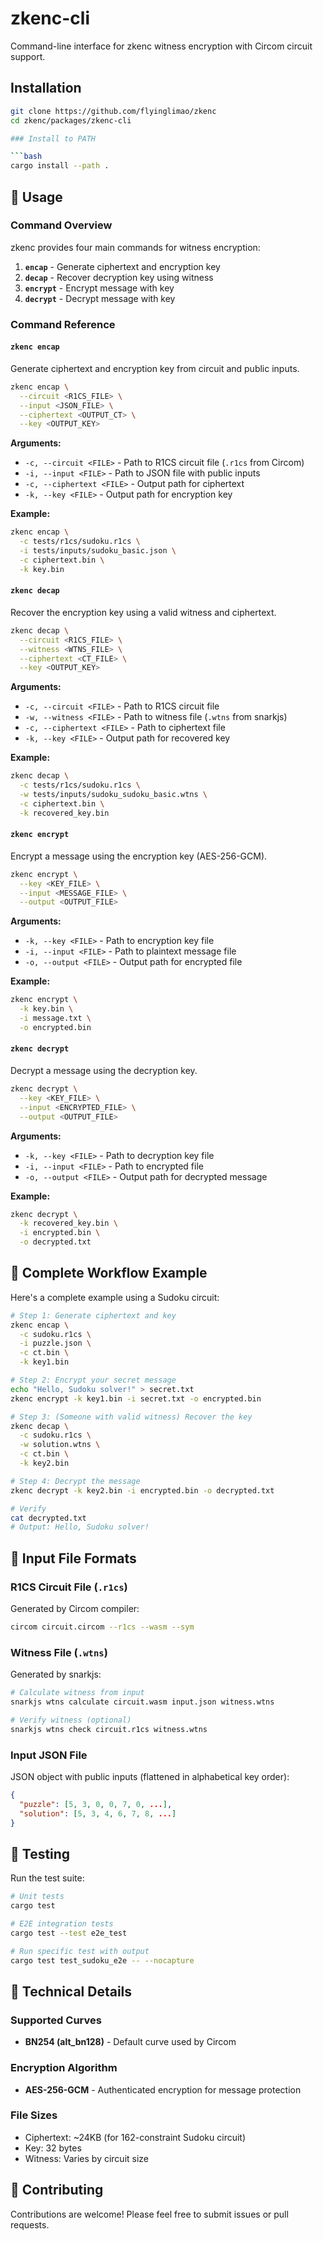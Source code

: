 # zkenc-cli

Command-line interface for zkenc witness encryption with Circom circuit support.

## Installation

````bash
git clone https://github.com/flyinglimao/zkenc
cd zkenc/packages/zkenc-cli

### Install to PATH

```bash
cargo install --path .
````

## 📖 Usage

### Command Overview

zkenc provides four main commands for witness encryption:

1. **`encap`** - Generate ciphertext and encryption key
2. **`decap`** - Recover decryption key using witness
3. **`encrypt`** - Encrypt message with key
4. **`decrypt`** - Decrypt message with key

### Command Reference

#### `zkenc encap`

Generate ciphertext and encryption key from circuit and public inputs.

```bash
zkenc encap \
  --circuit <R1CS_FILE> \
  --input <JSON_FILE> \
  --ciphertext <OUTPUT_CT> \
  --key <OUTPUT_KEY>
```

**Arguments:**

- `-c, --circuit <FILE>` - Path to R1CS circuit file (`.r1cs` from Circom)
- `-i, --input <FILE>` - Path to JSON file with public inputs
- `-c, --ciphertext <FILE>` - Output path for ciphertext
- `-k, --key <FILE>` - Output path for encryption key

**Example:**

```bash
zkenc encap \
  -c tests/r1cs/sudoku.r1cs \
  -i tests/inputs/sudoku_basic.json \
  -c ciphertext.bin \
  -k key.bin
```

#### `zkenc decap`

Recover the encryption key using a valid witness and ciphertext.

```bash
zkenc decap \
  --circuit <R1CS_FILE> \
  --witness <WTNS_FILE> \
  --ciphertext <CT_FILE> \
  --key <OUTPUT_KEY>
```

**Arguments:**

- `-c, --circuit <FILE>` - Path to R1CS circuit file
- `-w, --witness <FILE>` - Path to witness file (`.wtns` from snarkjs)
- `-c, --ciphertext <FILE>` - Path to ciphertext file
- `-k, --key <FILE>` - Output path for recovered key

**Example:**

```bash
zkenc decap \
  -c tests/r1cs/sudoku.r1cs \
  -w tests/inputs/sudoku_sudoku_basic.wtns \
  -c ciphertext.bin \
  -k recovered_key.bin
```

#### `zkenc encrypt`

Encrypt a message using the encryption key (AES-256-GCM).

```bash
zkenc encrypt \
  --key <KEY_FILE> \
  --input <MESSAGE_FILE> \
  --output <OUTPUT_FILE>
```

**Arguments:**

- `-k, --key <FILE>` - Path to encryption key file
- `-i, --input <FILE>` - Path to plaintext message file
- `-o, --output <FILE>` - Output path for encrypted file

**Example:**

```bash
zkenc encrypt \
  -k key.bin \
  -i message.txt \
  -o encrypted.bin
```

#### `zkenc decrypt`

Decrypt a message using the decryption key.

```bash
zkenc decrypt \
  --key <KEY_FILE> \
  --input <ENCRYPTED_FILE> \
  --output <OUTPUT_FILE>
```

**Arguments:**

- `-k, --key <FILE>` - Path to decryption key file
- `-i, --input <FILE>` - Path to encrypted file
- `-o, --output <FILE>` - Output path for decrypted message

**Example:**

```bash
zkenc decrypt \
  -k recovered_key.bin \
  -i encrypted.bin \
  -o decrypted.txt
```

## 🎯 Complete Workflow Example

Here's a complete example using a Sudoku circuit:

```bash
# Step 1: Generate ciphertext and key
zkenc encap \
  -c sudoku.r1cs \
  -i puzzle.json \
  -c ct.bin \
  -k key1.bin

# Step 2: Encrypt your secret message
echo "Hello, Sudoku solver!" > secret.txt
zkenc encrypt -k key1.bin -i secret.txt -o encrypted.bin

# Step 3: (Someone with valid witness) Recover the key
zkenc decap \
  -c sudoku.r1cs \
  -w solution.wtns \
  -c ct.bin \
  -k key2.bin

# Step 4: Decrypt the message
zkenc decrypt -k key2.bin -i encrypted.bin -o decrypted.txt

# Verify
cat decrypted.txt
# Output: Hello, Sudoku solver!
```

## 🔧 Input File Formats

### R1CS Circuit File (`.r1cs`)

Generated by Circom compiler:

```bash
circom circuit.circom --r1cs --wasm --sym
```

### Witness File (`.wtns`)

Generated by snarkjs:

```bash
# Calculate witness from input
snarkjs wtns calculate circuit.wasm input.json witness.wtns

# Verify witness (optional)
snarkjs wtns check circuit.r1cs witness.wtns
```

### Input JSON File

JSON object with public inputs (flattened in alphabetical key order):

```json
{
  "puzzle": [5, 3, 0, 0, 7, 0, ...],
  "solution": [5, 3, 4, 6, 7, 8, ...]
}
```

## 🧪 Testing

Run the test suite:

```bash
# Unit tests
cargo test

# E2E integration tests
cargo test --test e2e_test

# Run specific test with output
cargo test test_sudoku_e2e -- --nocapture
```

## 📝 Technical Details

### Supported Curves

- **BN254 (alt_bn128)** - Default curve used by Circom

### Encryption Algorithm

- **AES-256-GCM** - Authenticated encryption for message protection

### File Sizes

- Ciphertext: ~24KB (for 162-constraint Sudoku circuit)
- Key: 32 bytes
- Witness: Varies by circuit size

## 🤝 Contributing

Contributions are welcome! Please feel free to submit issues or pull requests.
